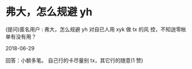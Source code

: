 # 弗大，怎么规避 yh

(提问)匿名用户 : 弗大，怎么规避 yh 对自已人用 xyk 做 tx 的风 控，不知逍零帐单有没有用？

2018-06-29

回答：小额多笔。 自己行的卡尽量别 tx，其它行的随意(1 赞)